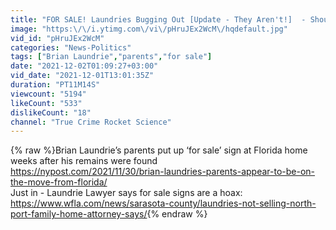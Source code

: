 ```yaml
---
title: "FOR SALE! Laundries Bugging Out [Update - They Aren't!]  - Should We Applaud or Feel Sorry For Them?"
image: "https:\/\/i.ytimg.com\/vi\/pHruJEx2WcM\/hqdefault.jpg"
vid_id: "pHruJEx2WcM"
categories: "News-Politics"
tags: ["Brian Laundrie","parents","for sale"]
date: "2021-12-02T01:09:27+03:00"
vid_date: "2021-12-01T13:01:35Z"
duration: "PT11M14S"
viewcount: "5194"
likeCount: "533"
dislikeCount: "18"
channel: "True Crime Rocket Science"
---
```

{% raw %}Brian Laundrie’s parents put up ‘for sale’ sign at Florida home weeks after his remains were found <br /><a rel="nofollow" target="blank" href="https://nypost.com/2021/11/30/brian-laundries-parents-appear-to-be-on-the-move-from-florida/">https://nypost.com/2021/11/30/brian-laundries-parents-appear-to-be-on-the-move-from-florida/</a><br />Just in - Laundrie Lawyer says for sale signs are a hoax:<br /><a rel="nofollow" target="blank" href="https://www.wfla.com/news/sarasota-county/laundries-not-selling-north-port-family-home-attorney-says/">https://www.wfla.com/news/sarasota-county/laundries-not-selling-north-port-family-home-attorney-says/</a>{% endraw %}
